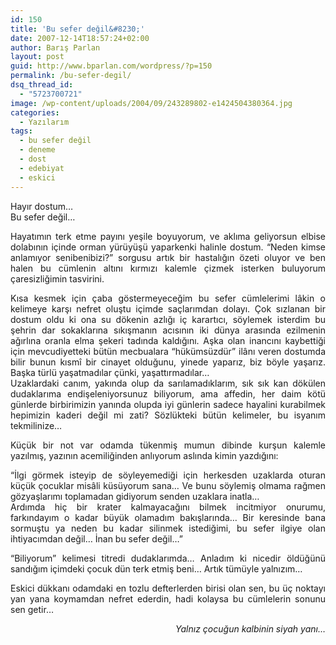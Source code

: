 ```yaml
---
id: 150
title: 'Bu sefer değil&#8230;'
date: 2007-12-14T18:57:24+02:00
author: Barış Parlan
layout: post
guid: http://www.bparlan.com/wordpress/?p=150
permalink: /bu-sefer-degil/
dsq_thread_id:
  - "5723700721"
image: /wp-content/uploads/2004/09/243289802-e1424504380364.jpg
categories:
  - Yazılarım
tags:
  - bu sefer değil
  - deneme
  - dost
  - edebiyat
  - eskici
---
```

<div class="ttr_start">
</div>

Hayır dostum&#8230;  
Bu sefer değil&#8230;

<p style="text-align: justify;">
  Hayatımın terk etme payını yeşile boyuyorum, ve aklıma geliyorsun elbise dolabının içinde orman yürüyüşü yaparkenki halinle dostum. &#8220;Neden kimse anlamıyor senibenibizi?&#8221; sorgusu artık bir hastalığın özeti oluyor ve ben halen bu cümlenin altını kırmızı kalemle çizmek isterken buluyorum çaresizliğimin tasvirini.
</p>

<p style="text-align: justify;">
  Kısa kesmek için çaba göstermeyeceğim bu sefer cümlelerimi lâkin o kelimeye karşı nefret oluştu içimde saçlarımdan dolayı. Çok sızlanan bir dostum oldu ki ona su dökenin azlığı iç karartıcı, söylemek isterdim bu şehrin dar sokaklarına sıkışmanın acısının iki dünya arasında ezilmenin ağırlına oranla elma şekeri tadında kaldığını. Aşka olan inancını kaybettiği için mevcudiyetteki bütün mecbualara &#8220;hükümsüzdür&#8221; ilânı veren dostumda bilir bunun kısmî bir cinayet olduğunu, yinede yaparız, biz böyle yaşarız. Başka türlü yaşatmadılar çünki, yaşattırmadılar&#8230;<br /> Uzaklardaki canım, yakında olup da sarılamadıklarım, sık sık kan dökülen dudaklarıma endişeleniyorsunuz biliyorum, ama affedin, her daim kötü günlerde birbirimizin yanında olupda iyi günlerin sadece hayalini kurabilmek hepimizin kaderi değil mi zati? Sözlükteki bütün kelimeler, bu isyanım tekmilinize&#8230;
</p>

<p style="text-align: justify;">
  Küçük bir not var odamda tükenmiş mumun dibinde kurşun kalemle yazılmış, yazının acemiliğinden anlıyorum aslında kimin yazdığını:
</p>

<p style="text-align: justify;">
  &#8220;İlgi görmek isteyip de söyleyemediği için herkesden uzaklarda oturan küçük çocuklar misâli küsüyorum sana&#8230; Ve bunu söylemiş olmama rağmen gözyaşlarımı toplamadan gidiyorum senden uzaklara inatla&#8230;<br /> Ardımda hiç bir krater kalmayacağını bilmek incitmiyor onurumu, farkındayım o kadar büyük olamadım bakışlarında&#8230; Bir keresinde bana sormuştu ya neden bu kadar silinmek istediğimi, bu sefer ilgiye olan ihtiyacımdan değil&#8230; İnan bu sefer değil&#8230;&#8221;
</p>

<p style="text-align: justify;">
  &#8220;Biliyorum&#8221; kelimesi titredi dudaklarımda&#8230; Anladım ki nicedir öldüğünü sandığım içimdeki çocuk dün terk etmiş beni&#8230; Artık tümüyle yalnızım&#8230;
</p>

<p style="text-align: justify;">
  Eskici dükkanı odamdaki en tozlu defterlerden birisi olan sen, bu üç noktayı yan yana koymamdan nefret ederdin, hadi kolaysa bu cümlelerin sonunu sen getir&#8230;
</p>

<p align="right">
  <em>Yalnız çocuğun kalbinin siyah yanı&#8230;</em>
</p>

<div class="ttr_end">
</div>
